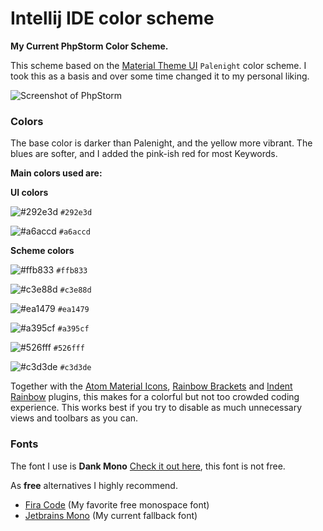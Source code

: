 # Intellij IDE color scheme

**My Current PhpStorm Color Scheme.**

This scheme based on the [Material Theme UI](https://www.material-theme.com/) `Palenight` color scheme.
I took this as a basis and over some time changed it to my personal liking.

![Screenshot of PhpStorm](https://github.com/jascha030/Intellij-IDE-Color-Scheme/blob/master/Screenshot.png)

### Colors

The base color is darker than Palenight, and the yellow more vibrant.
The blues are softer, and I added the pink-ish red for most Keywords.

**Main colors used are:**

**UI colors**

![#292e3d](https://via.placeholder.com/15/292e3d/000000?text=+) `#292e3d`

![#a6accd](https://via.placeholder.com/15/a6accd/000000?text=+) `#a6accd`

**Scheme colors**

![#ffb833](https://via.placeholder.com/15/ffb833/000000?text=+) `#ffb833`

![#c3e88d](https://via.placeholder.com/15/c3e88d/000000?text=+) `#c3e88d`

![#ea1479](https://via.placeholder.com/15/ea1479/000000?text=+) `#ea1479`

![#a395cf](https://via.placeholder.com/15/a395cf/000000?text=+) `#a395cf`

![#526fff](https://via.placeholder.com/15/526fff/000000?text=+) `#526fff`

![#c3d3de](https://via.placeholder.com/15/c3d3de/000000?text=+) `#c3d3de`


Together with the [Atom Material Icons](https://plugins.jetbrains.com/plugin/10044-atom-material-icons/versions/), [Rainbow Brackets](https://plugins.jetbrains.com/plugin/10080-rainbow-brackets) and [Indent Rainbow](https://plugins.jetbrains.com/plugin/13308-indent-rainbow) plugins, this makes for a colorful but not too crowded coding experience. 
This works best if you try to disable as much unnecessary views and toolbars as you can.

### Fonts

The font I use is **Dank Mono** [Check it out here](https://gumroad.com/l/dank-mono), this font is not free.

As **free** alternatives I highly recommend.

- [Fira Code](https://github.com/tonsky/FiraCode) (My favorite free monospace font)
- [Jetbrains Mono](https://www.jetbrains.com/lp/mono) (My current fallback font)


